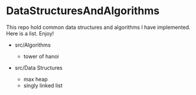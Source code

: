 DataStructuresAndAlgorithms
===========================

This repo hold common data structures and algorithms I have implemented. Here is a list. Enjoy!

- src/Algorithms
    + tower of hanoi

- src/Data Structures
    +  max heap
    +  singly linked list